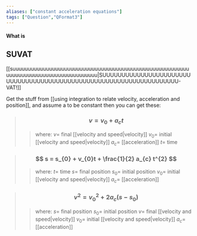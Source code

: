 ```yaml
---
aliases: ["constant acceleration equations"]
tags: ["Question","QFormat3"]
---
```


#### What is
## SUVAT
[[suuuuuuuuuuuuuuuuuuuuuuuuuuuuuuuuuuuuuuuuuuuuuuuuuuuuuuuuuuuuuuuuuuuuuuuuuuuuuuuuuuuuuuuu|SUUUUUUUUUUUUUUUUUUUUUUUUUUUUUUUUUUUUUUUUUUUUUUUUUUUUUUUUUUUUUUUUUUUU-VAT!]]

Get the stuff from [[using integration to relate velocity, acceleration and position]], and assume a to be constant then you can get these:
> ### $$ v = v_{0} + a_{c} t $$ 
>> where:
>> $v=$ final [[velocity and speed|velocity]]
>> $v_{0}=$ initial [[velocity and speed|velocity]]
>> $a_{c}=$ [[acceleration]]
>> $t=$ time

> ### $$ s = s_{0} + v_{0}t + \frac{1}{2} a_{c} t^{2} $$ 
>> where:
>> $t=$ time
>> $s=$ final position
>> $s_{0}=$ initial position
>> $v_{0}=$ initial [[velocity and speed|velocity]]
>> $a_{c}=$ [[acceleration]]

> ### $$ v^{2} = v^{2}_{0} + 2a_{c} (s-s_{0}) $$ 
>> where:
>> $s=$ final position
>> $s_{0}=$ initial position
>> $v=$ final [[velocity and speed|velocity]]
>> $v_{0}=$ initial [[velocity and speed|velocity]]
>> $a_{c}=$ [[acceleration]]

